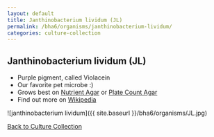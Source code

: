 ```yaml
---
layout: default
title: Janthinobacterium lividum (JL)
permalink: /bha6/organisms/janthinobacterium-lividum/
categories: culture-collection
---
```


## Janthinobacterium lividum (JL)

* Purple pigment, called Violacein
* Our favorite pet microbe :)
* Grows best on [Nutrient Agar](/bha6/cultivation-media/nutrient-agar/) or [Plate Count Agar](/bha6/cultivation-media/plate-count-agar/)
* Find out more on [Wikipedia](http://en.wikipedia.org/wiki/Janthinobacterium_lividum)

![janthinobacterium lividum]({{ site.baseurl }}/bha6/organisms/JL.jpg)

[Back to Culture Collection](/bha6/organisms/)
